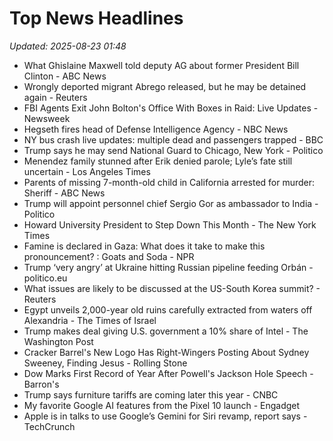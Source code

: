 # Top News Headlines

_Updated: 2025-08-23 01:48_

- What Ghislaine Maxwell told deputy AG about former President Bill Clinton - ABC News
- Wrongly deported migrant Abrego released, but he may be detained again - Reuters
- FBI Agents Exit John Bolton's Office With Boxes in Raid: Live Updates - Newsweek
- Hegseth fires head of Defense Intelligence Agency - NBC News
- NY bus crash live updates: multiple dead and passengers trapped - BBC
- Trump says he may send National Guard to Chicago, New York - Politico
- Menendez family stunned after Erik denied parole; Lyle’s fate still uncertain - Los Angeles Times
- Parents of missing 7-month-old child in California arrested for murder: Sheriff - ABC News
- Trump will appoint personnel chief Sergio Gor as ambassador to India - Politico
- Howard University President to Step Down This Month - The New York Times
- Famine is declared in Gaza: What does it take to make this pronouncement? : Goats and Soda - NPR
- Trump ‘very angry’ at Ukraine hitting Russian pipeline feeding Orbán - politico.eu
- What issues are likely to be discussed at the US-South Korea summit? - Reuters
- Egypt unveils 2,000-year old ruins carefully extracted from waters off Alexandria - The Times of Israel
- Trump makes deal giving U.S. government a 10% share of Intel - The Washington Post
- Cracker Barrel's New Logo Has Right-Wingers Posting About Sydney Sweeney, Finding Jesus - Rolling Stone
- Dow Marks First Record of Year After Powell's Jackson Hole Speech - Barron's
- Trump says furniture tariffs are coming later this year - CNBC
- My favorite Google AI features from the Pixel 10 launch - Engadget
- Apple is in talks to use Google’s Gemini for Siri revamp, report says - TechCrunch